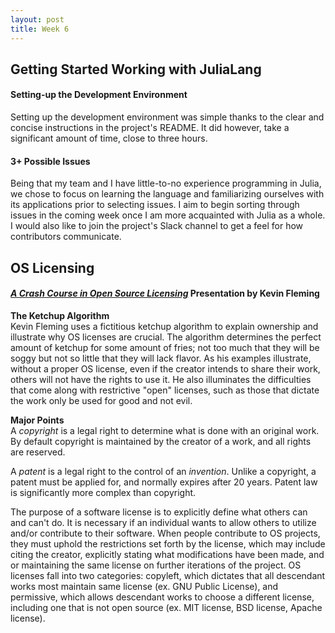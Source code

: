 ```yaml
---
layout: post
title: Week 6
---
```


## Getting Started Working with JuliaLang
#### Setting-up the Development Environment
Setting up the development environment was simple thanks to the clear and concise instructions in the project's README. It did however, take a significant amount of time, close to three hours.

#### 3+ Possible Issues
Being that my team and I have little-to-no experience programming in Julia, we chose to focus on learning the language and familiarizing ourselves with its applications prior to selecting issues. I aim to begin sorting through issues in the coming week once I am more acquainted with Julia as a whole. I would also like to join the project's Slack channel to get a feel for how contributors communicate.

## OS Licensing
#### *[A Crash Course in Open Source Licensing](https://youtu.be/cJIi-hIlCQM)* Presentation by Kevin Fleming

**The Ketchup Algorithm**  
Kevin Fleming uses a fictitious ketchup algorithm to explain ownership and illustrate why OS licenses are crucial. The algorithm determines the perfect amount of ketchup for some amount of fries; not too much that they will be soggy but not so little that they will lack flavor. As his examples illustrate, without a proper OS license, even if the creator intends to share their work, others will not have the rights to use it. He also illuminates the difficulties that come along with restrictive "open" licenses, such as those that dictate the work only be used for good and not evil.

**Major Points**  
A *copyright* is a legal right to determine what is done with an original work. By default copyright is maintained by the creator of a work, and all rights are reserved.

A *patent* is a legal right to the control of an *invention*. Unlike a copyright, a patent must be applied for, and normally expires after 20 years. Patent law is significantly more complex than copyright.

The purpose of a software license is to explicitly define what others can and can't do. It is necessary if an individual wants to allow others to utilize and/or contribute to their software.
When people contribute to OS projects, they must uphold the restrictions set forth by the license, which may include citing the creator, explicitly stating what modifications have been made, and or maintaining the same license on further iterations of the project. OS licenses fall into two categories: copyleft, which dictates that all descendant works most maintain same license (ex. GNU Public License), and permissive, which allows descendant works to choose a different license, including one that is not open source	(ex. MIT license, BSD license, Apache license).
